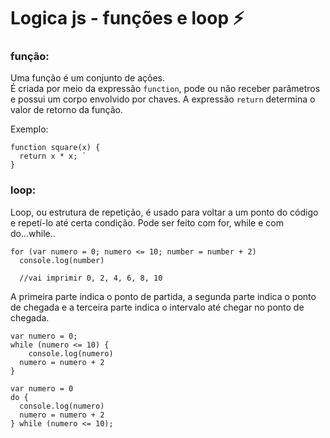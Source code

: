 # Logica js - funções e loop ⚡

### função:

Uma função é um conjunto de ações. 
<br> É criada por meio da expressão `function`, pode ou não receber parâmetros e possui um corpo envolvido por chaves. 
A expressão `return` determina o valor de retorno da função. 

Exemplo:

``` 
function square(x) { 
  return x * x; `
} 
```


### loop:

Loop, ou estrutura de repetição, é usado para voltar a um ponto do código e repetí-lo até certa condição. Pode ser feito com for, while e com do...while..

```
for (var numero = 0; numero <= 10; number = number + 2)
  console.log(number)
  
  //vai imprimir 0, 2, 4, 6, 8, 10
```

A primeira parte indica o ponto de partida, a segunda parte indica o ponto de chegada e a terceira parte indica o intervalo até chegar no ponto de chegada.

```
var numero = 0;
while (numero <= 10) {
    console.log(numero)
  numero = numero + 2
}
```

```
var numero = 0
do {
  console.log(numero)
  numero = numero + 2
} while (numero <= 10);



```

